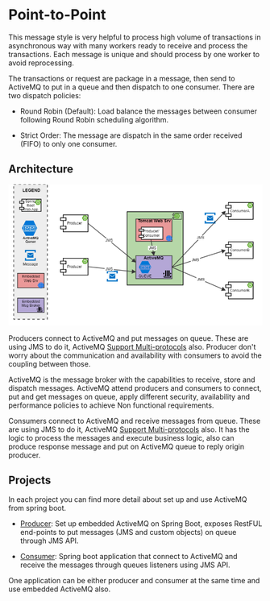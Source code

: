 # Point-to-Point

This message style is very helpful to process high volume of transactions in asynchronous way with 
many workers ready to receive and process the transactions. Each message is unique and should 
process by one worker to avoid reprocessing.

The transactions or request are package in a message, then send to ActiveMQ to put in a queue 
and then dispatch to one consumer. There are two dispatch policies:

* Round Robin (Default): Load balance the messages between consumer following Round Robin 
scheduling algorithm.

* Strict Order: The message are dispatch in the same order received (FIFO) to only one 
consumer.

## Architecture

![Screenshot](https://github.com/JoseLuisSR/springboot-activemq/blob/master/doc/img/Point-to-Point-FV.png?raw=true)

Producers connect to ActiveMQ and put messages on queue. These are using JMS to do it, 
ActiveMQ [Support Multi-protocols](https://activemq.apache.org/cross-language-clients) also. Producer 
don't worry about the communication and availability with consumers to avoid the coupling 
between those.

ActiveMQ is the message broker with the capabilities to receive, store and dispatch messages.
ActiveMQ attend producers and consumers to connect, put and get messages on queue, apply 
different security, availability and performance policies to achieve Non functional requirements.

Consumers connect to ActiveMQ and receive messages from queue. These are using JMS to do it, 
ActiveMQ [Support Multi-protocols](https://activemq.apache.org/cross-language-clients) also. It has the logic 
to process the messages and execute business logic, also can produce response message and 
put on ActiveMQ queue to reply origin producer.


## Projects

In each project you can find more detail about set up and use ActiveMQ from spring boot.

* [Producer](https://github.com/JoseLuisSR/springboot-activemq/tree/master/point-to-point/producer): Set up embedded ActiveMQ on Spring Boot, exposes RestFUL end-points to put 
messages (JMS and custom objects) on queue through JMS API.

* [Consumer](https://github.com/JoseLuisSR/springboot-activemq/tree/master/point-to-point/consumer): Spring boot application that connect to ActiveMQ and receive the messages 
through queues listeners using JMS API.

One application can be either producer and consumer at the same time and use embedded 
ActiveMQ also.